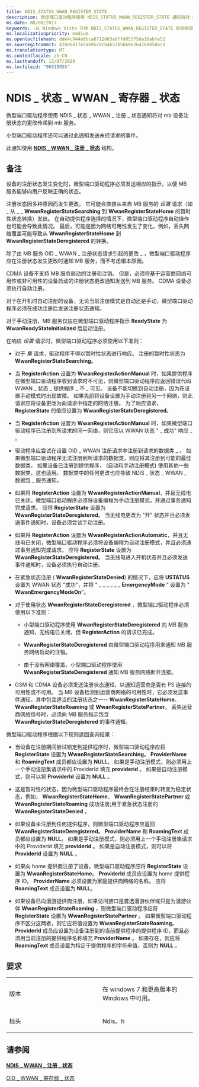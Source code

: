 ```yaml
---
title: NDIS_STATUS_WWAN_REGISTER_STATE
description: 微型端口驱动程序使用 NDIS_STATUS_WWAN_REGISTER_STATE 通知将对 MB 设备注册状态的更改传递到 MB 服务。
ms.date: 08/08/2017
keywords: -从 Windows Vista 开始 NDIS_STATUS_WWAN_REGISTER_STATE 的网络驱动程序
ms.localizationpriority: medium
ms.openlocfilehash: dde4c944e8bca6712603a8ffd05375da10abfe52
ms.sourcegitcommit: 418e6617e2a695c9cb4b37b5b60e264760858acd
ms.translationtype: MT
ms.contentlocale: zh-CN
ms.lasthandoff: 12/07/2020
ms.locfileid: "96818855"
---
```

# <a name="ndis_status_wwan_register_state"></a>NDIS \_ 状态 \_ WWAN \_ 寄存器 \_ 状态


微型端口驱动程序使用 NDIS \_ 状态 \_ WWAN \_ 注册 \_ 状态通知将对 mb 设备注册状态的更改传递到 mb 服务。

小型端口驱动程序还可以通过此通知发送未经请求的事件。

此通知使用 [**NDIS \_ WWAN \_ 注册 \_ 状态**](/windows-hardware/drivers/ddi/ndiswwan/ns-ndiswwan-_ndis_wwan_registration_state) 结构。

<a name="remarks"></a>备注
-------

设备的注册状态发生变化时，微型端口驱动程序必须发送相应的指示，以便 MB 服务能够向用户反映正确的状态。

注册状态因多种原因而发生更改。 它可能会直接从来自 MB 服务的 *设置* 请求（如 \_ 从 \_ \_ **WwanRegisterStateSearching** 到 **WwanRegisterStateHome** 的暂时性状态转换）发出。 在自动提供程序选择的情况下，微型端口驱动程序自动操作也可能会导致此情况。 最后，可能是因为网络可用性发生了变化，例如，丢失网络覆盖可能导致从 **WwanRegisterStateHome** 到 **WwanRegisterStateDeregistered** 的转换。

除了由 MB 服务 OID \_ WWAN \_ 注册状态请求引起的更改 \_ ，微型端口驱动程序应在注册状态发生更改时通知 MB 服务，而不考虑根本原因。

CDMA 设备不支持 MB 服务启动的注册和注销。 但是，必须将基于运营商网络可用性或非可用性的设备启动的注册状态更改通知发送到 MB 服务。 CDMA 设备必须执行自动注册。

对于在开机时自动注册的设备，无论当前注册模式是自动还是手动，微型端口驱动程序必须在成功注册后发送注册状态通知。

对于手动注册，MB 服务仅应在微型端口驱动程序指示 **ReadyState** 为 **WwanReadyStateInitialized** 后启动注册。

在响应 *设置* 请求时，微型端口驱动程序必须使用以下准则：

-   对于 *集* 请求，驱动程序不得以暂时性状态进行响应。 注册的暂时性状态为 **WwanRegisterStateSearching**。

-   当 **RegisterAction** 设置为 **WwanRegisterActionManual** 时，如果提供程序在微型端口驱动程序收到请求时不可见，则微型端口驱动程序应返回错误代码 WWAN \_ 状态 \_ 提供程序 \_ 不 \_ 可见。 设备不能切换到自动注册，因为在设置手动模式时出现故障。 如果先前将设备设置为手动注册到另一个网络，则此请求应将设备更改为向请求中指定的网络注册。 为了响应请求， **RegisterState** 的值应设置为 **WwanRegisterStateDeregistered**。

-   当 **RegisterAction** 设置为 **WwanRegisterActionManual** 时，如果微型端口驱动程序已注册到所请求的同一网络，则它应以 WWAN 状态 " \_ 成功" 响应 \_ 。

-   驱动程序应尝试在设置 OID \_ WWAN 注册请求中注册到请求的数据类 \_ 。 如果微型端口驱动程序无法注册到所请求的数据类，则应将其注册到可能的最佳数据类。 如果设备已注册到提供程序， (自动和手动注册模式) 使用其他一些数据类，这也适用。 数据类中的任何更改也应导致 NDIS \_ 状态 \_ WWAN \_ 数据包 \_ 服务通知。

-   如果将 **RegisterAction** 设置为 **WwanRegisterActionManual**，并且无线电已关闭，微型端口驱动程序必须将设备编程为手动注册模式，并通过事务通知完成请求。 应将 **RegisterState** 设置为 **WwanRegisterStateDeregistered**。 当无线电更改为 "开" 状态并且必须发送事件通知时，设备必须尝试手动注册。

-   如果将 **RegisterAction** 设置为 **WwanRegisterActionAutomatic**，并且无线电已关闭，微型端口驱动程序必须将设备编程为自动注册模式，并且必须通过事务通知完成请求。 应将 **RegisterState** 设置为 **WwanRegisterStateDeregistered**。 当无线电进入开机状态并且必须发送事件通知时，设备必须执行自动注册。

-   在紧急状态注册 ( **WwanRegisterStateDenied**) 的情况下，应将 **USTATUS** 设置为 WWAN 状态 "成功"，并将 " \_ \_ \_ \_ \_ \_ **EmergencyMode** " 设置为 " **WwanEmergencyModeOn**"。

-   对于使用状态 **WwanRegisterStateDeregistered** ，微型端口驱动程序必须使用以下准则：

    -   小型端口驱动程序使用 **WwanRegisterStateDeregistered** 向 MB 服务通知，无线电已关闭，但 **RegisterAction** 的请求已完成。

    -   **WwanRegisterStateDeregistered** 由微型端口驱动程序用来通知 MB 服务网络启动的注销。

    -   由于没有网络覆盖，小型端口驱动程序使用 **WwanRegisterStateDeregistered** 通知 MB 服务网络断开连接。

-   GSM 和 CDMA 设备必须发送注册状态通知，以通知运营商是否有 PS 连接的可用性或不可用。 当 MB 设备检测到运营商网络的可用性时，它必须发送事件通知，其中包含适当的注册状态之一-- **WwanRegisterStateHome**、 **WwanRegisterStateRoaming** 或 **WwanRegisterStatePartner**。 丢失运营商网络信号时，必须向 MB 服务指示包含 **WwanRegisterStateDeregistered** 的事件通知。

微型端口驱动程序根据以下规则返回查询结果：

-   当设备在注册期间尝试锁定到提供程序时，微型端口驱动程序应将 **RegisterState** 设置为 **WwanRegisterStateSearching**。 **ProviderName** 和 **RoamingText** 成员都应设置为 **NULL**。 如果是手动注册模式，则必须用上一个手动注册集请求中的 ProviderId 填充 **providerid** 。 如果是自动注册模式，则可以将 **ProviderId** 设置为 **NULL** 。

-   这是暂时性的状态，因为微型端口驱动程序最终会在注册结束时转变为稳定状态，例如， **WwanRegisterStateHome**、 **WwanRegisterStatePartner** 或 **WwanRegisterStateRoaming** 成功注册;用于紧急状态注册的 **WwanRegisterStateDenied** 。

-   如果设备未注册到任何提供程序，则微型端口驱动程序应返回 **WwanRegisterStateDeregistered**。 **ProviderName** 和 **RoamingText** 成员都应设置为 **NULL**。 如果是手动注册模式，则必须用上一个手动注册集请求中的 ProviderId 填充 **providerid** 。 如果是自动注册模式，则可以将 **ProviderId** 设置为 **NULL** 。

-   如果向 home 提供商注册了设备，微型端口驱动程序应将 **RegisterState** 设置为 **WwanRegisterStateHome**。 **ProviderId** 成员应设置为 home 提供程序 ID。 **ProviderName** 必须设置为家庭提供商网络的名称。 应将 **RoamingText** 成员设置为 **NULL**。

-   如果设备已向漫游提供商注册，如果访问接口是首选漫游伙伴或只是为漫游伙伴 **WwanRegisterStateRoaming** ，则微型端口驱动程序应将 **RegisterState** 设置为 **WwanRegisterStatePartner** 。 如果微型端口驱动程序不区分这两者，则它应将值设置为 **WwanRegisterStateRoaming**。 **ProviderId** 成员应设置为设备注册到的当前提供程序的提供程序 ID，而且必须用当前注册的提供程序名称填充 **ProviderName** 。 如果存在，则应将 **RoamingText** 成员设置为特定于提供程序的字符串值，否则为 **NULL** 。

<a name="requirements"></a>要求
------------

<table>
<colgroup>
<col width="50%" />
<col width="50%" />
</colgroup>
<tbody>
<tr class="odd">
<td><p>版本</p></td>
<td><p>在 windows 7 和更高版本的 Windows 中可用。</p></td>
</tr>
<tr class="even">
<td><p>标头</p></td>
<td>Ndis。h</td>
</tr>
</tbody>
</table>

## <a name="see-also"></a>请参阅


[**NDIS \_ WWAN \_ 注册 \_ 状态**](/windows-hardware/drivers/ddi/ndiswwan/ns-ndiswwan-_ndis_wwan_registration_state)

[OID \_ WWAN \_ 寄存器 \_ 状态](oid-wwan-register-state.md)

 

